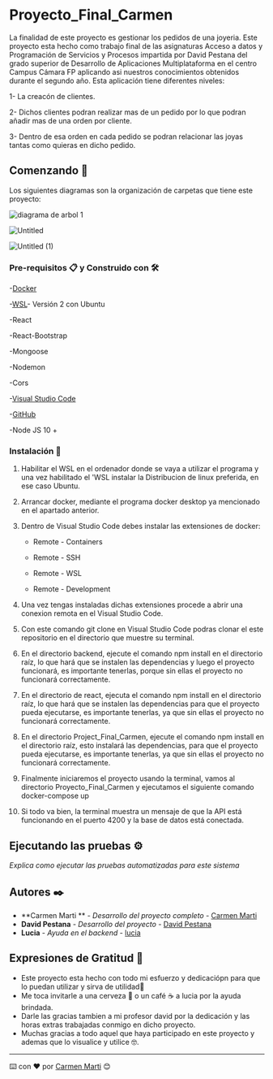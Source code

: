 # Proyecto_Final_Carmen

La finalidad de este proyecto es gestionar los pedidos de una joyeria. Este proyecto esta hecho como trabajo final de las asignaturas Acceso a datos y Programación de Servicios y Procesos impartida por David Pestana del grado superior de Desarrollo de Aplicaciones Multiplataforma en el centro Campus Cámara FP aplicando asi nuestros conocimientos obtenidos durante el segundo año. Esta aplicación tiene diferentes niveles:

1- La creacón de clientes.

2- Dichos clientes podran realizar mas de un pedido por lo que podran añadir mas de una orden por cliente.

3- Dentro de esa orden en cada pedido se podran relacionar las joyas tantas como quieras en dicho pedido.

## Comenzando 🚀

Los siguientes diagramas son la organización de carpetas que tiene este proyecto:

![diagrama de arbol 1](https://user-images.githubusercontent.com/74176423/157296212-0ee2a62d-d743-453c-8ded-8df2abc3bbeb.jpg)

![Untitled](https://user-images.githubusercontent.com/74176423/157296229-c6a4585a-d79f-4ef1-b320-3875ff570d98.jpg)

![Untitled (1)](https://user-images.githubusercontent.com/74176423/157296246-e14b07c9-9f31-48a2-8664-633e6dfc5bba.jpg)


### Pre-requisitos 📋 y Construido con 🛠️

-[Docker](https://www.docker.com/)

-[WSL](https://ubuntu.com/wsl)- Versión 2 con Ubuntu

-React

-React-Bootstrap

-Mongoose

-Nodemon

-Cors

-[Visual Studio Code](https://code.visualstudio.com/)

-[GitHub](https://github.com/)

-Node JS 10 +


### Instalación 🔧

1. Habilitar el WSL en el ordenador donde se vaya a utilizar el programa y una vez habilitado el 'WSL instalar la Distribucion de linux preferida, en ese caso Ubuntu.

2. Arrancar docker, mediante el programa docker desktop ya mencionado en el apartado anterior.

3. Dentro de Visual Studio Code debes instalar las extensiones de docker:

    - Remote - Containers
    
    - Remote - SSH
    
    - Remote - WSL
    
    - Remote - Development

4. Una vez tengas instaladas dichas extensiones procede a abrir una conexion remota en el Visual Studio Code.

5. Con este comando git clone en Visual Studio Code podras clonar el este repositorio en el directorio que muestre su terminal.

6. En el directorio backend, ejecute el comando npm install en el directorio raíz, lo que hará que se instalen las dependencias y luego el proyecto funcionará, es importante tenerlas, porque sin ellas el proyecto no funcionará correctamente.

7. En el directorio de react, ejecuta el comando npm install en el directorio raíz, lo que hará que se instalen las dependencias para que el proyecto pueda ejecutarse, es importante tenerlas, ya que sin ellas el proyecto no funcionará correctamente.

8. En el directorio Project_Final_Carmen, ejecute el comando npm install en el directorio raíz, esto instalará las dependencias, para que el proyecto pueda ejecutarse, es importante tenerlas, ya que sin ellas el proyecto no funcionará correctamente.

9. Finalmente iniciaremos el proyecto usando la terminal, vamos al directorio Proyecto_Final_Carmen y ejecutamos el siguiente comando docker-compose up

10. Si todo va bien, la terminal muestra un mensaje de que la API está funcionando en el puerto 4200 y la base de datos está conectada.



## Ejecutando las pruebas ⚙️

_Explica como ejecutar las pruebas automatizadas para este sistema_


## Autores ✒️

* **Carmen Marti ** - *Desarrollo del proyecto completo* - [Carmen Marti](https://github.com/carmen1213)
* **David Pestana** - *Desarrollo del proyecto* - [David Pestana](https://github.com/davidpestana)
* **Lucia** - *Ayuda en el backend* - [lucia](https://github.com/luciaCalabrese)


## Expresiones de Gratitud 🎁

* Este proyecto esta hecho con todo mi esfuerzo y dedicaciópn para que lo puedan utilizar y sirva de utilidad📢
* Me toca invitarle a una cerveza 🍺 o un café ☕ a lucia por la ayuda brindada. 
* Darle las gracias tambien a mi profesor david por la dedicación y las horas extras trabajadas conmigo en dicho proyecto.
* Muchas gracias a todo aquel que haya participado en este proyecto y ademas que lo visualice y utilice 🤓.




---
⌨️ con ❤️ por [Carmen Marti](https://github.com/carmen1213) 😊
